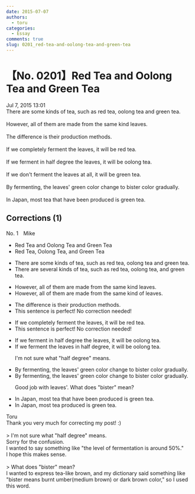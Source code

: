 ```yaml
---
date: 2015-07-07
authors:
  - toru
categories:
  - Essay
comments: true
slug: 0201_red-tea-and-oolong-tea-and-green-tea
---
```


# 【No. 0201】Red Tea and Oolong Tea and Green Tea
<div class="date">Jul 7, 2015 13:01</div>
<div id="post"><div id="body_show_ori">
There are some kinds of tea, such as red tea, oolong tea and green tea.<br/><br/>However, all of them are made from the same kind leaves.<br/><br/>The difference is their production methods.<br/><br/>If we completely ferment the leaves, it will be red tea. <br/><br/>If we ferment in half degree the leaves, it will be oolong tea. <br/><br/>If we don't ferment the leaves at all, it will be green tea.<br/><br/>By fermenting, the leaves' green color change to bister color gradually.<br/><br/>In Japan, most tea that have been produced is green tea.
</div></div>

<!-- more -->


## Corrections (1)
<div id="block"><div class="first_name"> No. 1　<span class="just_name">Mike</span></div><div id="block2">
<ul class="correction_field">
<li class="incorrect">Red Tea and Oolong Tea and Green Tea</li>
<li class="corrected correct">
Red Tea, Oolong Tea, and Green Tea
</li>
</ul>
<ul class="correction_field">
<li class="incorrect">There are some kinds of tea, such as red tea, oolong tea and green tea.</li>
<li class="corrected correct">
There are several kinds of tea, such as red tea, oolong tea, and green tea.
</li>
</ul>
<ul class="correction_field">
<li class="incorrect">However, all of them are made from the same kind leaves.</li>
<li class="corrected correct">
However, all of them are made from the same kind of leaves.
</li>
</ul>
<ul class="correction_field">
<li class="incorrect">The difference is their production methods.</li>
<li class="corrected perfect">This sentence is perfect! No correction needed!</li>
</ul>
<ul class="correction_field">
<li class="incorrect">If we completely ferment the leaves, it will be red tea.</li>
<li class="corrected perfect">This sentence is perfect! No correction needed!</li>
</ul>
<ul class="correction_field">
<li class="incorrect">If we ferment in half degree the leaves, it will be oolong tea.</li>
<li class="corrected correct">
If we ferment the leaves in half degree, it will be oolong tea.
<p class="correction_comment">I'm not sure what "half degree" means.</p>
</li>
</ul>
<ul class="correction_field">
<li class="incorrect">By fermenting, the leaves' green color change to bister color gradually.</li>
<li class="corrected correct">
By fermenting, the leaves' green color change to bister color gradually.
<p class="correction_comment">Good job with leaves'.  What does "bister" mean?</p>
</li>
</ul>
<ul class="correction_field">
<li class="incorrect">In Japan, most tea that have been produced is green tea.</li>
<li class="corrected correct">
In Japan, most tea produced is green tea.
</li>
</ul>
</div><div class="name"><span class="just_name">Toru</span><br>
Thank you very much for correcting my post! :)<br/><br/>&gt; I'm not sure what "half degree" means.<br/>Sorry for the confusion.<br/>I wanted to say something like "the level of fermentation is around 50%."<br/>I hope this makes sense.<br/><br/>&gt; What does "bister" mean?<br/>I wanted to express tea-like brown, and my dictionary said something like "bister means burnt umber(medium brown) or dark brown color," so I used this word.<br/>
</div>
</div>
